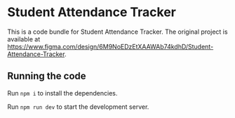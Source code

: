 
  # Student Attendance Tracker

  This is a code bundle for Student Attendance Tracker. The original project is available at https://www.figma.com/design/6M9NoEDzEtXAAWAb74kdhD/Student-Attendance-Tracker.

  ## Running the code

  Run `npm i` to install the dependencies.

  Run `npm run dev` to start the development server.
  